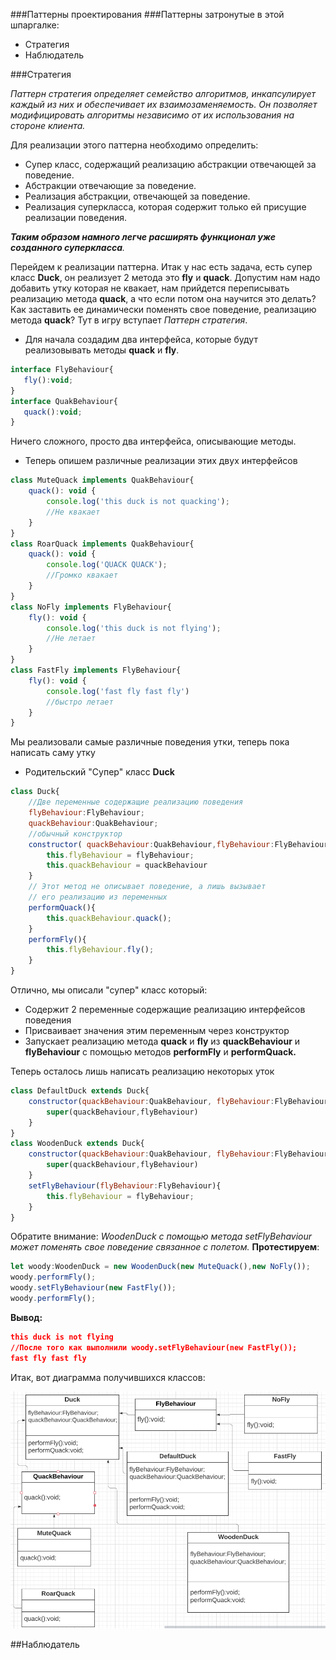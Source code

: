 ###Паттерны проектирования
###Паттерны затронутые в этой шпаргалке:
- Стратегия
- Наблюдатель

###Стратегия

 *Паттерн стратегия определяет семейство алгоритмов, инкапсулирует каждый из них и обеспечивает их взаимозаменяемость. Он позволяет модифицировать алгоритмы независимо от их использования на стороне клиента.*

 Для реализации этого паттерна необходимо определить:
 - Супер класс, содержащий реализацию абстракции отвечающей за поведение.
 - Абстракции отвечающие за поведение.
 - Реализация абстракции, отвечающей за поведение.
 - Реализация суперкласса, которая содержит только ей присущие реализации поведения.
 
 _**Таким образом намного легче расширять функционал уже созданного суперкласса**._

 Перейдем к реализации паттерна.
 Итак у нас есть задача, есть супер класс **Duck**, он реализует 2 метода это **fly** и **quack**. Допустим нам надо добавить утку которая не квакает, нам прийдется переписывать реализацию метода **quack**, а что если потом она научится это делать? Как заставить ее динамически поменять свое поведение, реализацию метода **quack**? Тут в игру вступает *Паттерн стратегия*.
 - Для начала создадим два интерфейса, которые будут реализовывать методы **quack** и **fly**.
 ```javascript
interface FlyBehaviour{
    fly():void;
}
interface QuakBehaviour{
    quack():void;
}
 ```
Ничего сложного, просто два интерфейса, описывающие методы.
- Теперь опишем различные реализации этих двух интерфейсов
```javascript
class MuteQuack implements QuakBehaviour{
    quack(): void {
        console.log('this duck is not quacking');
        //Не квакает
    }
}
class RoarQuack implements QuakBehaviour{
    quack(): void {
        console.log('QUACK QUACK');
        //Громко квакает
    }
}
class NoFly implements FlyBehaviour{
    fly(): void {
        console.log('this duck is not flying');
        //Не летает
    }
}
class FastFly implements FlyBehaviour{
    fly(): void {
        console.log('fast fly fast fly')
        //быстро летает
    }
}
```
Мы реализовали самые различные поведения утки, теперь пока написать саму утку
- Родительский "Супер" класс **Duck**
```javascript
class Duck{
    //Две переменные содержащие реализацию поведения
    flyBehaviour:FlyBehaviour;
    quackBehaviour:QuakBehaviour;
    //обычный конструктор
    constructor( quackBehaviour:QuakBehaviour,flyBehaviour:FlyBehaviour){
        this.flyBehaviour = flyBehaviour;
        this.quackBehaviour = quackBehaviour
    }
    // Этот метод не описывает поведение, а лишь вызывает
    // его реализацию из переменных 
    performQuack(){
        this.quackBehaviour.quack();
    }
    performFly(){
        this.flyBehaviour.fly();
    }
}
```
Отлично, мы описали "супер" класс который:
- Содержит 2 переменные содержащие реализацию интерфейсов поведения
- Присваивает значения этим переменным через конструктор
- Запускает реализацию метода **quack** и **fly** из **quackBehaviour** и **flyBehaviour** с помощью методов **performFly** и **performQuack.**

Теперь осталось лишь написать реализацию некоторых уток

```javascript 
class DefaultDuck extends Duck{
    constructor(quackBehaviour:QuakBehaviour, flyBehaviour:FlyBehaviour){
        super(quackBehaviour,flyBehaviour)
    }
}
class WoodenDuck extends Duck{
    constructor(quackBehaviour:QuakBehaviour, flyBehaviour:FlyBehaviour){
        super(quackBehaviour,flyBehaviour)
    }
    setFlyBehaviour(flyBehaviour:FlyBehaviour){
        this.flyBehaviour = flyBehaviour;
    }
}

```
Обратите внимание: *WoodenDuck с помощью метода setFlyBehaviour может поменять свое поведение связанное с полетом.*
**Протестируем**:
```javascript
let woody:WoodenDuck = new WoodenDuck(new MuteQuack(),new NoFly());
woody.performFly();
woody.setFlyBehaviour(new FastFly());
woody.performFly();
```
**Вывод:**
```json
this duck is not flying
//После того как выполнили woody.setFlyBehaviour(new FastFly());
fast fly fast fly
```
Итак, вот диаграмма получившихся классов:

![First UML](/documentation/uml_first.png)


##Наблюдатель
